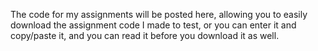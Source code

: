 The code for my assignments will be posted here, allowing you to easily download the assignment code I made to test, or you can enter it and copy/paste it, and you can read it before you download it as well. 
